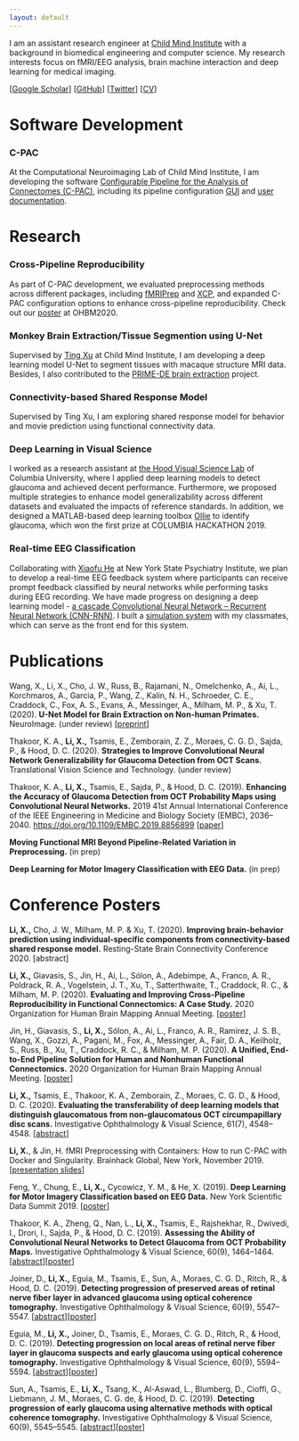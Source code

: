 ```yaml
---
layout: default
---
```


I am an assistant research engineer at [Child Mind Institute](https://childmind.org/) with a background in biomedical engineering and computer science. My research interests focus on fMRI/EEG analysis, brain machine interaction and deep learning for medical imaging.

[[Google Scholar](https://scholar.google.com/citations?user=YKtWorEAAAAJ&hl=en)] 
[[GitHub](https://github.com/SucyLi)]
[[Twitter](https://twitter.com/xin_hui_li)]
[[CV](/assets/cv/XinhuiLi-CV.pdf)]

# Software Development

### C-PAC

At the Computational Neuroimaging Lab of Child Mind Institute, I am developing the software [Configurable Pipeline for the Analysis of Connectomes (C-PAC)](https://fcp-indi.github.io/), including its pipeline configuration [GUI](https://github.com/FCP-INDI/C-PAC_GUI) and [user documentation](https://github.com/FCP-INDI/fcp-indi.github.com).


# Research

### Cross-Pipeline Reproducibility

As part of C-PAC development, we evaluated preprocessing methods across different packages, including [fMRIPrep](https://fmriprep.org/en/stable/) and [XCP](https://xcpengine.readthedocs.io/), and expanded C-PAC configuration options to enhance cross-pipeline reproducibility. Check out our [poster](/assets/poster/OHBM20_XL.pdf) at OHBM2020.

### Monkey Brain Extraction/Tissue Segmention using U-Net

Supervised by [Ting Xu](https://scholar.google.com/citations?hl=en&user=Ks7ywnAAAAAJ&view_op=list_works&sortby=pubdate) at Child Mind Institute, I am developing a deep learning model U-Net to segment tissues with macaque structure MRI data. Besides, I also contributed to the [PRIME-DE brain extraction](https://github.com/TingsterX/PRIME-DE/tree/master/BrainExtraction) project.

### Connectivity-based Shared Response Model

Supervised by Ting Xu, I am exploring shared response model for behavior and movie prediction using functional connectivity data.

### Deep Learning in Visual Science

I worked as a research assistant at [the Hood Visual Science Lab](https://hoodvisualscience.psychology.columbia.edu/) of Columbia University, where I applied deep learning models to detect glaucoma and achieved decent performance. Furthermore, we proposed multiple strategies to enhance model generalizability across different datasets and evaluated the impacts of reference standards. In addition, we designed a MATLAB-based deep learning toolbox [Ollie](https://github.com/SucyLi/Ollie) to identify glaucoma, which won the first prize at COLUMBIA HACKATHON 2019.

### Real-time EEG Classification

Collaborating with [Xiaofu He](https://scholar.google.com/citations?hl=en&user=QJnxJFIAAAAJ&view_op=list_works&sortby=pubdate) at New York State Psychiatry Institute, we plan to develop a real-time EEG feedback system where participants can receive prompt feedback classified by neural networks while performing tasks during EEG recording. We have made progress on designing a deep learning model - [a cascade Convolutional Neural Network – Recurrent Neural Network (CNN-RNN)](/assets/poster/NYSDS19_YF.pdf). I built a [simulation system](https://github.com/SucyLi/Neural-Feedback-System) with my classmates, which can serve as the front end for this system.


# Publications

Wang, X., Li, X., Cho, J. W., Russ, B., Rajamani, N., Omelchenko, A., Ai, L., Korchmaros, A., Garcia, P., Wang, Z., Kalin, N. H., Schroeder, C. E., Craddock, C., Fox, A. S., Evans, A., Messinger, A., Milham, M. P., & Xu, T. (2020). **U-Net Model for Brain Extraction on Non-human Primates.** NeuroImage. (under review) [[preprint](https://www.biorxiv.org/content/10.1101/2020.11.17.385898v1)]

Thakoor, K. A., **Li, X.,** Tsamis, E., Zemborain, Z. Z., Moraes, C. G. D., Sajda, P., & Hood, D. C. (2020). **Strategies to Improve Convolutional Neural Network Generalizability for Glaucoma Detection from OCT Scans.** Translational Vision Science and Technology. (under review)

Thakoor, K. A., **Li, X.,** Tsamis, E., Sajda, P., & Hood, D. C. (2019). **Enhancing the Accuracy of Glaucoma Detection from OCT Probability Maps using Convolutional Neural Networks.** 2019 41st Annual International Conference of the IEEE Engineering in Medicine and Biology Society (EMBC), 2036–2040. https://doi.org/10.1109/EMBC.2019.8856899 [[paper](https://doi.org/10.1109/EMBC.2019.8856899)]

**Moving Functional MRI Beyond Pipeline-Related Variation in Preprocessing.** (in prep)

**Deep Learning for Motor Imagery Classification with EEG Data.** (in prep)


# Conference Posters

**Li, X.,** Cho, J. W., Milham, M. P. & Xu, T. (2020). **Improving brain-behavior prediction using individual-specific components from connectivity-based shared response model.** Resting-State Brain Connectivity Conference 2020. [abstract]

**Li, X.,** Giavasis, S., Jin, H., Ai, L., Sólon, A., Adebimpe, A., Franco, A. R., Poldrack, R. A., Vogelstein, J. T., Xu, T., Satterthwaite, T., Craddock, R. C., & Milham, M. P. (2020). **Evaluating and Improving Cross-Pipeline Reproducibility in Functional Connectomics: A Case Study.** 2020 Organization for Human Brain Mapping Annual Meeting. [[poster](/assets/poster/OHBM20_XL.pdf)]

Jin, H., Giavasis, S., **Li, X.,** Sólon, A., Ai, L., Franco, A. R., Ramirez, J. S. B., Wang, X., Gozzi, A., Pagani, M., Fox, A., Messinger, A., Fair, D. A., Keilholz, S., Russ, B., Xu, T., Craddock, R. C., & Milham, M. P. (2020). **A Unified, End-to-End Pipeline Solution for Human and Nonhuman Functional Connectomics.** 2020 Organization for Human Brain Mapping Annual Meeting. [[poster](/assets/poster/OHBM20_HJ.pdf)]

**Li, X.,** Tsamis, E., Thakoor, K. A., Zemborain, Z., Moraes, C. G. D., & Hood, D. C. (2020). **Evaluating the transferability of deep learning models that distinguish glaucomatous from non-glaucomatous OCT circumpapillary disc scans.** Investigative Ophthalmology & Visual Science, 61(7), 4548–4548. [[abstract](https://iovs.arvojournals.org/article.aspx?articleid=2769404)]

**Li, X.**, & Jin, H. fMRI Preprocessing with Containers: How to run C-PAC with Docker and Singularity. Brainhack Global, New York, November 2019. [[presentation slides](/assets/presentation/brainhack19.pdf)]

Feng, Y., Chung, E., **Li, X.,** Cycowicz, Y. M., & He, X. (2019). **Deep Learning for Motor Imagery Classification based on EEG Data.** New York Scientific Data Summit 2019. [[poster](/assets/poster/NYSDS19_YF.pdf)]

Thakoor, K. A., Zheng, Q., Nan, L., **Li, X.,** Tsamis, E., Rajshekhar, R., Dwivedi, I., Drori, I., Sajda, P., & Hood, D. C. (2019). **Assessing the Ability of Convolutional Neural Networks to Detect Glaucoma from OCT Probability Maps.** Investigative Ophthalmology & Visual Science, 60(9), 1464–1464. [[abstract](http://iovs.arvojournals.org/article.aspx?articleid=2741905)][[poster](/assets/poster/ARVO19_KT.pdf)]

Joiner, D., **Li, X.,** Eguia, M., Tsamis, E., Sun, A., Moraes, C. G. D., Ritch, R., & Hood, D. C. (2019). **Detecting progression of preserved areas of retinal nerve fiber layer in advanced glaucoma using optical coherence tomography.** Investigative Ophthalmology & Visual Science, 60(9), 5547–5547. [[abstract](http://iovs.arvojournals.org/article.aspx?articleid=2746331)][[poster](/assets/poster/ARVO19_DJ.pdf)]

Eguia, M., **Li, X.,** Joiner, D., Tsamis, E., Moraes, C. G. D., Ritch, R., & Hood, D. C. (2019). **Detecting progression on local areas of retinal nerve fiber layer in glaucoma suspects and early glaucoma using optical coherence tomography.** Investigative Ophthalmology & Visual Science, 60(9), 5594–5594. [[abstract](http://iovs.arvojournals.org/article.aspx?articleid=2747020)][[poster](/assets/poster/ARVO19_ME.pdf)]

Sun, A., Tsamis, E., **Li, X.,** Tsang, K., Al-Aswad, L., Blumberg, D., Cioffi, G., Liebmann, J. M., Moraes, C. G. de, & Hood, D. C. (2019). **Detecting progression of early glaucoma using alternative methods with optical coherence tomography.** Investigative Ophthalmology & Visual Science, 60(9), 5545–5545. [[abstract](http://iovs.arvojournals.org/article.aspx?articleid=2746329)][[poster](/assets/poster/ARVO19_AS.pdf)]